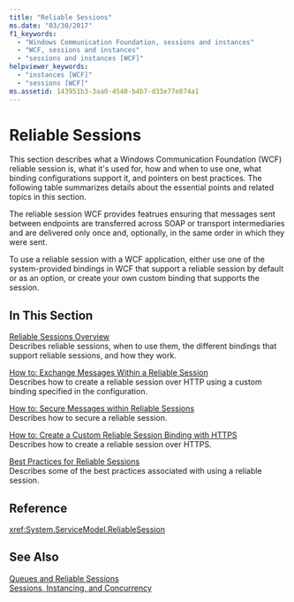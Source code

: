 ```yaml
---
title: "Reliable Sessions"
ms.date: "03/30/2017"
f1_keywords: 
  - "Windows Communication Foundation, sessions and instances"
  - "WCF, sessions and instances"
  - "sessions and instances [WCF]"
helpviewer_keywords: 
  - "instances [WCF]"
  - "sessions [WCF]"
ms.assetid: 143951b3-3aa0-4540-b4b7-d33e77e874a1
---
```

# Reliable Sessions

This section describes what a Windows Communication Foundation (WCF) reliable session is, what it's used for, how and when to use one, what binding configurations support it, and pointers on best practices. The following table summarizes details about the essential points and related topics in this section.

The reliable session WCF provides featrues ensuring that messages sent between endpoints are transferred across SOAP or transport intermediaries and are delivered only once and, optionally, in the same order in which they were sent.

To use a reliable session with a WCF application, either use one of the system-provided bindings in WCF that support a reliable session by default or as an option, or create your own custom binding that supports the session.

## In This Section

[Reliable Sessions Overview](../../../../docs/framework/wcf/feature-details/reliable-sessions-overview.md)   
Describes reliable sessions, when to use them, the different bindings that support reliable sessions, and how they work.

[How to: Exchange Messages Within a Reliable Session](../../../../docs/framework/wcf/feature-details/how-to-exchange-messages-within-a-reliable-session.md)   
Describes how to create a reliable session over HTTP using a custom binding specified in the configuration.

[How to: Secure Messages within Reliable Sessions](../../../../docs/framework/wcf/feature-details/how-to-secure-messages-within-reliable-sessions.md)   
Describes how to secure a reliable session.

[How to: Create a Custom Reliable Session Binding with HTTPS](../../../../docs/framework/wcf/feature-details/how-to-create-a-custom-reliable-session-binding-with-https.md)   
Describes how to create a reliable session over HTTPS.

[Best Practices for Reliable Sessions](../../../../docs/framework/wcf/feature-details/best-practices-for-reliable-sessions.md)   
Describes some of the best practices associated with using a reliable session.

## Reference

<xref:System.ServiceModel.ReliableSession>

## See Also

[Queues and Reliable Sessions](../../../../docs/framework/wcf/feature-details/queues-and-reliable-sessions.md)   
[Sessions, Instancing, and Concurrency](../../../../docs/framework/wcf/feature-details/sessions-instancing-and-concurrency.md)
